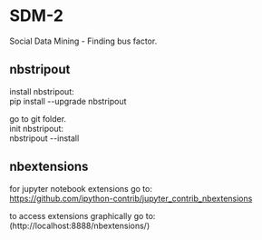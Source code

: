 # SDM-2
Social Data Mining - Finding bus factor.

## nbstripout
install nbstripout:    
pip install --upgrade nbstripout

go to git folder.    
init nbstripout:    
nbstripout --install

## nbextensions
for jupyter notebook extensions go to:  
https://github.com/ipython-contrib/jupyter_contrib_nbextensions

to access extensions graphically go to:  
(http://localhost:8888/nbextensions/)


